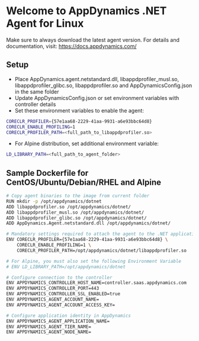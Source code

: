 # Welcome to AppDynamics .NET Agent for Linux

Make sure to always download the latest agent version.
For details and documentation, visit: https://docs.appdynamics.com/

## Setup

- Place AppDynamics.agent.netstandard.dll, libappdprofiler_musl.so, libappdprofiler_glibc.so,
  libappdprofiler.so and AppDynamicsConfig.json in the same folder
- Update AppDynamicsConfig.json or set environment variables with controller details
- Set these environment variables to enable the agent:

```sh
CORECLR_PROFILER={57e1aa68-2229-41aa-9931-a6e93bbc64d8}
CORECLR_ENABLE_PROFILING=1
CORECLR_PROFILER_PATH=<full_path_to_libappdprofiler.so>
```

- For Alpine distribution, set additional environment variable:
```sh
LD_LIBRARY_PATH=<full_path_to_agent_folder>
```

## Sample Dockerfile for CentOS/Ubuntu/Debian/RHEL and Alpine

```sh
# Copy agent binaries to the image from current folder
RUN mkdir -p /opt/appdynamics/dotnet
ADD libappdprofiler.so /opt/appdynamics/dotnet/
ADD libappdprofiler_musl.so /opt/appdynamics/dotnet/
ADD libappdprofiler_glibc.so /opt/appdynamics/dotnet/
ADD AppDynamics.Agent.netstandard.dll /opt/appdynamics/dotnet/

# Mandatory settings required to attach the agent to the .NET application
ENV CORECLR_PROFILER={57e1aa68-2229-41aa-9931-a6e93bbc64d8} \
    CORECLR_ENABLE_PROFILING=1 \
    CORECLR_PROFILER_PATH=/opt/appdynamics/dotnet/libappdprofiler.so

# For Alpine, you must also set the following Environment Variable
# ENV LD_LIBRARY_PATH=/opt/appdynamics/dotnet

# Configure connection to the controller
ENV APPDYNAMICS_CONTROLLER_HOST_NAME=controller.saas.appdynamics.com
ENV APPDYNAMICS_CONTROLLER_PORT=443
ENV APPDYNAMICS_CONTROLLER_SSL_ENABLED=true
ENV APPDYNAMICS_AGENT_ACCOUNT_NAME=
ENV APPDYNAMICS_AGENT_ACCOUNT_ACCESS_KEY=

# Configure application identity in AppDynamics
ENV APPDYNAMICS_AGENT_APPLICATION_NAME=
ENV APPDYNAMICS_AGENT_TIER_NAME=
ENV APPDYNAMICS_AGENT_NODE_NAME=
```
